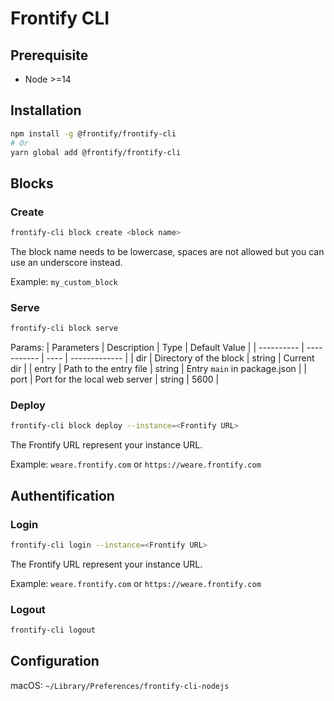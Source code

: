 # Frontify CLI

## Prerequisite

- Node >=14

## Installation

```bash
npm install -g @frontify/frontify-cli
# Or
yarn global add @frontify/frontify-cli
```

## Blocks

### Create

```bash
frontify-cli block create <block name>
```

The block name needs to be lowercase, spaces are not allowed but you can use an underscore instead.

Example: `my_custom_block`

### Serve

```bash
frontify-cli block serve
```

Params:
| Parameters | Description | Type | Default Value |
| ---------- | ----------- | ---- | ------------- |
| dir | Directory of the block | string | Current dir |
| entry | Path to the entry file | string | Entry `main` in package.json |
| port | Port for the local web server | string | 5600 |

### Deploy

```bash
frontify-cli block deploy --instance=<Frontify URL>
```

The Frontify URL represent your instance URL.

Example: `weare.frontify.com` or `https://weare.frontify.com`

## Authentification

### Login

```bash
frontify-cli login --instance=<Frontify URL>
```

The Frontify URL represent your instance URL.

Example: `weare.frontify.com` or `https://weare.frontify.com`

### Logout

```bash
frontify-cli logout
```

## Configuration

macOS: `~/Library/Preferences/frontify-cli-nodejs`
